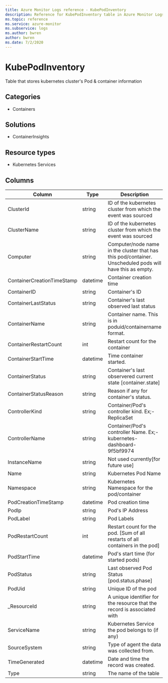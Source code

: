 ```yaml
---
title: Azure Monitor Logs reference - KubePodInventory
description: Reference for KubePodInventory table in Azure Monitor Logs.
ms.topic: reference
ms.service: azure-monitor
ms.subservice: logs
ms.author: bwren
author: bwren
ms.date: 7/2/2020
---
```


# KubePodInventory

 Table that stores kubernetes cluster's Pod & container information

## Categories

- Containers
## Solutions

- ContainerInsights
## Resource types

- Kubernetes Services




## Columns

|Column|Type|Description|
|---|---|---|
|ClusterId|string|ID of the kubernetes cluster from which the event was sourced|
|ClusterName|string|ID of the kubernetes cluster from which the event was sourced|
|Computer|string|Computer/node name in the cluster that has this pod/container. Unscheduled pods will have this as empty.|
|ContainerCreationTimeStamp|datetime|Container creation time|
|ContainerID|string|Container's ID|
|ContainerLastStatus|string|Container's last observed last status|
|ContainerName|string|Container name. This is in poduid/containername format.|
|ContainerRestartCount|int|Restart count for the container|
|ContainerStartTime|datetime|Time container started.|
|ContainerStatus|string|Container's last observered current state [container.state]|
|ContainerStatusReason|string|Reason if any for container's status.|
|ControllerKind|string|Container/Pod's controller kind. Ex;- ReplicaSet |
|ControllerName|string|Container/Pod's controller Name. Ex;- kubernetes-dashboard-9f5bf9974 |
|InstanceName|string|Not used currently[for future use]|
|Name|string|Kubernetes Pod Name|
|Namespace|string|Kubernetes Namespace for the pod/container|
|PodCreationTimeStamp|datetime|Pod creation time|
|PodIp|string|Pod's IP Address|
|PodLabel|string|Pod Labels|
|PodRestartCount|int|Restart count for the pod. [Sum of all restarts of all containers in the pod]|
|PodStartTime|datetime|Pod's start time (for started pods)|
|PodStatus|string|Last observed Pod Status [pod.status.phase]|
|PodUid|string|Unique ID of the pod|
|_ResourceId|string|A unique identifier for the resource that the record is associated with|
|ServiceName|string|Kubernetes Service the pod belongs to (if any)|
|SourceSystem|string|Type of agent the data was collected from. |
|TimeGenerated|datetime|Date and time the record was created.|
|Type|string|The name of the table|
